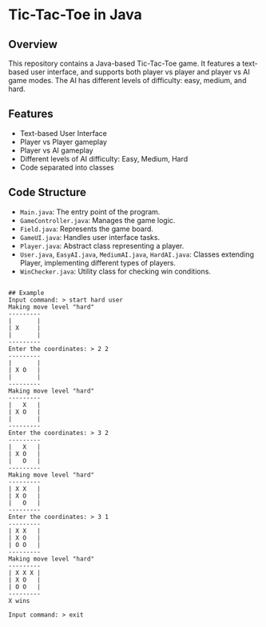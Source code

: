 # Tic-Tac-Toe in Java

## Overview

This repository contains a Java-based Tic-Tac-Toe game. It features a text-based user interface, and supports both player vs player and player vs AI game modes. The AI has different levels of difficulty: easy, medium, and hard.

## Features

- Text-based User Interface
- Player vs Player gameplay
- Player vs AI gameplay
- Different levels of AI difficulty: Easy, Medium, Hard
- Code separated into classes

## Code Structure

- `Main.java`: The entry point of the program.
- `GameController.java`: Manages the game logic.
- `Field.java`: Represents the game board.
- `GameUI.java`: Handles user interface tasks.
- `Player.java`: Abstract class representing a player.
- `User.java`, `EasyAI.java`, `MediumAI.java`, `HardAI.java`: Classes extending Player, implementing different types of players.
- `WinChecker.java`: Utility class for checking win conditions.
```

## Example
Input command: > start hard user
Making move level "hard"
---------
|       |
| X     |
|       |
---------
Enter the coordinates: > 2 2
---------
|       |
| X O   |
|       |
---------
Making move level "hard"
---------
|   X   |
| X O   |
|       |
---------
Enter the coordinates: > 3 2
---------
|   X   |
| X O   |
|   O   |
---------
Making move level "hard"
---------
| X X   |
| X O   |
|   O   |
---------
Enter the coordinates: > 3 1
---------
| X X   |
| X O   |
| O O   |
---------
Making move level "hard"
---------
| X X X |
| X O   |
| O O   |
---------
X wins

Input command: > exit
```